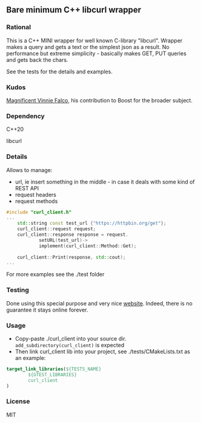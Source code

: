 ## Bare minimum C++ libcurl wrapper

### Rational
This is a C++ MINI wrapper for well known C-library "libcurl". Wrapper makes a query and gets a text or the simplest json as a result. No performance but extreme simplicity - basically makes GET, PUT queries and gets back the chars. 

See the tests for the details and examples.

### Kudos
[Magnificent Vinnie Falco](https://github.com/vinniefalco), his contribution to Boost for the broader subject. 

### Dependency
C++20

libcurl

### Details
Allows to manage:
* url, ie insert something in the middle - in case it deals with some kind of REST API
* request headers 
* request methods

```cpp
#include "curl_client.h"
...
	std::string const test_url {"https://httpbin.org/get"};
	curl_client::request request;
	curl_client::response response = request.
			setURL(test_url)->
			implement(curl_client::Method::Get);
	
	curl_client::Print(response, std::cout);
...
```
For more examples see the ./test folder

### Testing 
Done using this special purpose and very nice [website](https://httpbin.org/). Indeed, there is no guarantee it stays online forever. 

### Usage
* Copy-paste ./curl_client into your source dir. ```add_subdirectory(curl_client)``` is expected
* Then link curl_client lib into your project, see ./tests/CMakeLists.txt as an example:
```CMake
target_link_libraries(${TESTS_NAME}
        ${GTEST_LIBRARIES}
        curl_client
)
```

### License
MIT